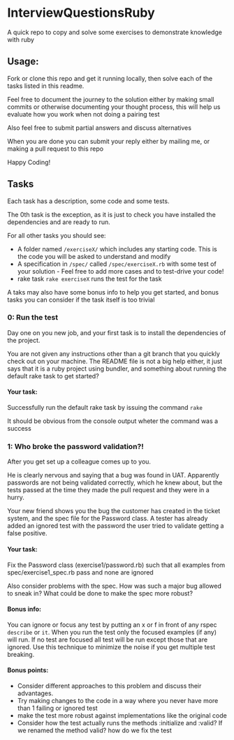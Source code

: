 # InterviewQuestionsRuby
A quick repo to copy and solve some exercises to demonstrate knowledge with ruby

## Usage:
Fork or clone this repo and get it running locally, then solve each of the tasks
listed in this readme.

Feel free to document the journey to the solution either by making small
commits or otherwise documenting your thought process, this will help us
evaluate how you work when not doing a pairing test

Also feel free to submit partial answers and discuss alternatives

When you are done you can submit your reply either by mailing me, or making
a pull request to this repo

Happy Coding!

## Tasks
Each task has a description, some code and some tests.

The 0th task is the exception, as it is just to check you have installed the
dependencies and are ready to run.

For all other tasks you should see:
 * A folder named `/exerciseX/` which includes any starting code.
   This is the code you will be asked to understand and modify
 * A specification in `/spec/` called `/spec/exerciseX.rb` with some test of your
   solution - Feel free to add more cases and to test-drive your code!
 * rake task `rake exerciseX` runs the test for the task

A taks may also have some bonus info to help you get started, and bonus tasks
you can consider if the task itself is too trivial

### 0: Run the test
Day one on you new job, and your first task is to install the dependencies of
the project.

You are not given any instructions other than a git branch that you quickly
check out on your machine. The README file is not a big help either, it just
says that it is a ruby project using bundler, and something about running the
default rake task to get started?

#### Your task:
Successfully run the default rake task by issuing the command `rake`

It should be obvious from the console output wheter the command was a success

### 1: Who broke the password validation?!
After you get set up a colleague comes up to you.

He is clearly nervous and saying that a bug was found in UAT.
Apparently passwords are not being validated correctly, which he knew about,
but the tests passed at the time they made the pull request and they were in
a hurry.

Your new friend shows you the bug the customer has created in the ticket system,
and the spec file for the Password class. A tester has already added an ignored
test with the password the user tried to validate getting a false positive.

#### Your task:
Fix the Password class (exercise1/password.rb) such that all examples from
spec/exercise1\_spec.rb pass and none are ignored

Also consider problems with the spec. How was such a major bug allowed to
sneak in? What could be done to make the spec more robust?

#### Bonus info:
You can ignore or focus any test by putting an x or f in front of any rspec
`describe` or `it`. When you run the test only the focused examples (if any)
will run. If no test are focused all test will be run except those that are
ignored. Use this technique to minimize the noise if you get multiple test
breaking.

#### Bonus points:
 * Consider different approaches to this problem and discuss their advantages.
 * Try making changes to the code in a way where you never have more than 1
   failing or ignored test
 * make the test more robust against implementations like the original code
 * Consider how the test actually runs the methods :initialize and :valid?
   If we renamed the method valid? how do we fix the test
